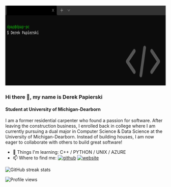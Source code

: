 <!--
**d-pap/d-pap** is a ✨ _special_ ✨ repository because its `README.md` (this file) appears on your GitHub profile.

Here are some ideas to get you started:

- 🔭 I’m currently working on ...
- 🌱 I’m currently learning ...
- 👯 I’m looking to collaborate on ...
- 🤔 I’m looking for help with ...
- 💬 Ask me about ...
- 📫 How to reach me: ...
- 😄 Pronouns: ...
- ⚡ Fun fact: ...
-->
<p align="center">
  <img width="700" height="250" src="https://github.com/d-pap/d-pap/blob/main/readme-header.png">
</p>

### Hi there 👋, my name is Derek Papierski
#### Student at University of Michigan-Dearborn



I am a former residential carpenter who found a passion for software. After leaving the construction business, I enrolled back in college where I am currently pursuing a dual major in Computer Science & Data Science at the University of Michigan-Dearborn. Instead of building houses, I am now eager to collaborate with others to build great software!


- 🌱 Things I'm learning: C++ / PYTHON / UNIX / AZURE
- 📫 Where to find me:
[<img src='https://cdn.jsdelivr.net/npm/simple-icons@3.0.1/icons/github.svg' alt='github' height='40'>](https://github.com/d-pap)  [<img src='https://cdn.jsdelivr.net/npm/simple-icons@3.0.1/icons/icloud.svg' alt='website' height='40'>](https://www.derekpap.com)  

![GitHub streak stats](https://github-readme-streak-stats.herokuapp.com/?user=d-pap)  

![Profile views](https://gpvc.arturio.dev/d-pap)  
